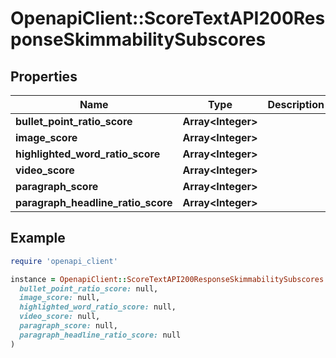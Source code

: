 # OpenapiClient::ScoreTextAPI200ResponseSkimmabilitySubscores

## Properties

| Name | Type | Description | Notes |
| ---- | ---- | ----------- | ----- |
| **bullet_point_ratio_score** | **Array&lt;Integer&gt;** |  | [optional] |
| **image_score** | **Array&lt;Integer&gt;** |  | [optional] |
| **highlighted_word_ratio_score** | **Array&lt;Integer&gt;** |  | [optional] |
| **video_score** | **Array&lt;Integer&gt;** |  | [optional] |
| **paragraph_score** | **Array&lt;Integer&gt;** |  | [optional] |
| **paragraph_headline_ratio_score** | **Array&lt;Integer&gt;** |  | [optional] |

## Example

```ruby
require 'openapi_client'

instance = OpenapiClient::ScoreTextAPI200ResponseSkimmabilitySubscores.new(
  bullet_point_ratio_score: null,
  image_score: null,
  highlighted_word_ratio_score: null,
  video_score: null,
  paragraph_score: null,
  paragraph_headline_ratio_score: null
)
```

